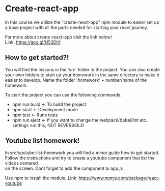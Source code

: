 # Create-react-app
In this course we utilize the "create-react-app" npm module to easier set up a base project with all the parts needed for starting your react journey.

For more about create-react-app visit the link below!  
Link: https://goo.gl/U53Dh1

## How to get started?!
You will find the lessons in the 'src' folder in the project.
You can also create your own folders to start up your homework in the same directory to make it easier to develop.
Name the folder 'homework' + number/name of the homework.

To start the project you can use the following commands.
* npm run build <- To build the project
* npm start <- Development mode  
* npm test <- Runs tests
* npm run eject <- If you want to change the webpack/babel/lint etc.. settings run this, NOT REVERSIBLE! 


## Youtube list homework!
In src/youtube-list-homework you will find a minor guide how to get started.  
Follow the instructions and try to create a youtube component that list the videos centered  
on the screen. Dont forget to add the component to app.js  

Use npm to install the module. 
Link: https://www.npmjs.com/package/react-youtube
